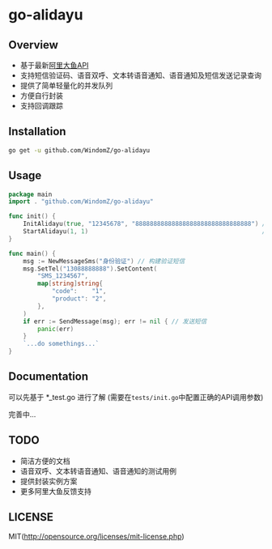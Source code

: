 # go-alidayu

## Overview

* 基于最新[阿里大鱼API](http://www.alidayu.com/doc)
* 支持短信验证码、语音双呼、文本转语音通知、语音通知及短信发送记录查询
* 提供了简单轻量化的并发队列
* 方便自行封装
* 支持回调跟踪

## Installation

```bash
go get -u github.com/WindomZ/go-alidayu
```

## Usage

```go
package main
import . "github.com/WindomZ/go-alidayu"

func init() {
	InitAlidayu(true, "12345678", "88888888888888888888888888888888") // 初始化服务， 配置Key和Secret
	StartAlidayu(1, 1)                                                // 设置队列参数， 开启服务
}

func main() {
	msg := NewMessageSms("身份验证") // 构建验证短信
	msg.SetTel("13088888888").SetContent(
		"SMS_1234567",
		map[string]string{
			"code":    "1",
			"product": "2",
		},
	)
	if err := SendMessage(msg); err != nil { // 发送短信
		panic(err)
	}
	`...do somethings...`
}
```

## Documentation

可以先基于 *_test.go 进行了解
(需要在`tests/init.go`中配置正确的API调用参数)

完善中...

## TODO

* 简洁方便的文档
* 语音双呼、文本转语音通知、语音通知的测试用例
* 提供封装实例方案
* 更多阿里大鱼反馈支持

## LICENSE

MIT(http://opensource.org/licenses/mit-license.php)
